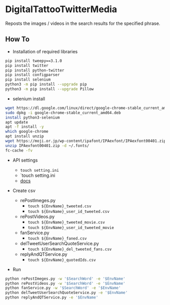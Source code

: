 ﻿# DigitalTattooTwitterMedia
Reposts the images / videos in the search results for the specified phrase.

## How To
- Installation of required libraries

```bash
pip install tweepy==3.1.0
pip install twitter
pip install python-twitter
pip install configparser
pip install selenium
python3 -m pip install --upgrade pip
python3 -m pip install --upgrade Pillow
```

- selenium install

```bash
wget https://dl.google.com/linux/direct/google-chrome-stable_current_amd64.deb
sudo dpkg -i google-chrome-stable_current_amd64.deb
install python3-selenium
apt update
apt -f install -y
which google-chrome
apt install unzip
wget https://moji.or.jp/wp-content/ipafont/IPAexfont/IPAexfont00401.zip
unzip IPAexfont00401.zip -d ~/.fonts/
fc-cache -fv
```

- API settings
  - `touch setting.ini`
  - `touch setting.ini
  - [docs](https://docs.python.org/ja/3/library/configparser.html)

- Create csv
  - rePostImeges.py
    - `touch ${EnvName}_tweeted.csv`
    - `touch ${EnvName}_user_id_tweeted.csv`
  - rePostVideos.py
    - `touch ${EnvName}_tweeted_movie.csv`
    - `touch ${EnvName}_user_id_tweeted_movie`
  - fanService.py
    - `touch ${EnvName}_faned.csv`
  - delTweetUserSearchQuoteService.py
    - `touch ${EnvName}_del_tweeted_fans.csv`
  - replyAndQTService.py
    - `touch ${EnvName}_quotedIds.csv`



- Run

```bash
python rePostImeges.py -w '$SearchWord' -e '$EnvName'
python rePostVideos.py -w '$SearchWord' -e '$EnvName'
python fanService.py -w '$SearchWord' -e '$EnvName'
python delTweetUserSearchQuoteService.py -e '$EnvName'
python replyAndQTService.py -e '$EnvName'
```
